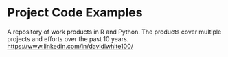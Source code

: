 # Project Code Examples
A repository of work products in R and Python. The products cover multiple projects and efforts over the past 10 years. https://www.linkedin.com/in/davidlwhite100/
